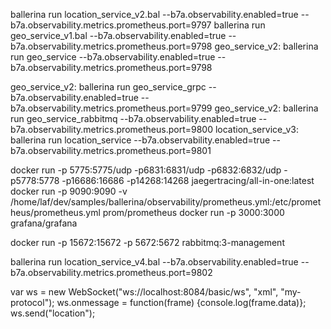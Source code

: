 ballerina run location_service_v2.bal --b7a.observability.enabled=true --b7a.observability.metrics.prometheus.port=9797
ballerina run geo_service_v1.bal --b7a.observability.enabled=true --b7a.observability.metrics.prometheus.port=9798
geo_service_v2: ballerina run geo_service --b7a.observability.enabled=true --b7a.observability.metrics.prometheus.port=9798

geo_service_v2: ballerina run geo_service_grpc --b7a.observability.enabled=true --b7a.observability.metrics.prometheus.port=9799
geo_service_v2: ballerina run geo_service_rabbitmq --b7a.observability.enabled=true --b7a.observability.metrics.prometheus.port=9800
location_service_v3: ballerina run location_service --b7a.observability.enabled=true --b7a.observability.metrics.prometheus.port=9801

docker run -p 5775:5775/udp -p6831:6831/udp -p6832:6832/udp -p5778:5778 -p16686:16686 -p14268:14268 jaegertracing/all-in-one:latest
docker run -p 9090:9090 -v /home/laf/dev/samples/ballerina/observability/prometheus.yml:/etc/prometheus/prometheus.yml prom/prometheus
docker run -p 3000:3000 grafana/grafana

docker run -p 15672:15672 -p 5672:5672 rabbitmq:3-management

ballerina run location_service_v4.bal --b7a.observability.enabled=true --b7a.observability.metrics.prometheus.port=9802

var ws = new WebSocket("ws://localhost:8084/basic/ws", "xml", "my-protocol");
ws.onmessage = function(frame) {console.log(frame.data)};
ws.send("location");
